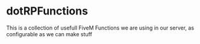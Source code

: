# dotRPFunctions
This is a collection of usefull FiveM Functions we are using in our server, as configurable as we can make stuff
